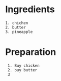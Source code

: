 # Ingredients
    1. chichen
    2. butter
    3. pineapple
# Preparation
     1. Buy chicken
     2. buy butter
     3
